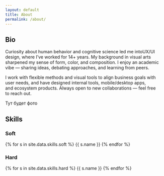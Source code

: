 ```yaml
---
layout: default
title: About
permalink: /about/
---
```


<div class="container">
  <!-- Блок биографии -->
  <section class="bio-section">
   <h2 class="subheading">Bio</h2>
    <div class="bio-columns">
      <!-- Левая колонка: текст -->
      <div class="bio">
        <p>
          Curiosity about human behavior and&nbsp;cognitive science led&nbsp;me&nbsp;intoUX/UI design, where I’ve&nbsp;worked for&nbsp;14+&nbsp;years. 
          My&nbsp;background in&nbsp;visual arts sharpened my&nbsp;sense of&nbsp;form, color, and&nbsp;composition. 
          I&nbsp;enjoy an&nbsp;academic vibe&nbsp;— sharing ideas, debating approaches, and&nbsp;learning from&nbsp;peers.</p>
          <p>I&nbsp;work with&nbsp;flexible methods and&nbsp;visual tools to&nbsp;align business goals with user needs, 
          and&nbsp;have designed internal tools, mobile/desktop apps, and&nbsp;ecosystem products. 
          Always open to&nbsp;new&nbsp;collaborations&nbsp;— feel free to&nbsp;reach out.
        </p>
      </div>
      <!-- Правая колонка: пока пусто -->
      <div class="bio">
        <!-- Здесь позже появится фото -->
        Тут будет фото
      </div>
    </div>
  </section>
  <!-- Блок скилов -->
  <section class="skills-section">
    <h2 class="subheading">Skills</h2>
    <div class="skills-columns">
      <!-- Soft column -->
      <div class="skills-col">
        <h3 class="skills-title">Soft</h3>
        <div class="skills skills-grid">
          {% for s in site.data.skills.soft %}
            <span
              class="pill tilt mono tooltip slide-in-left"
              data-tip="{{ s.note | default: '—' }}"
              style="animation-delay: {{ forloop.index0 | times: 80 }}ms"
            >{{ s.name }}</span>
          {% endfor %}
        </div>
      </div>
      <!-- Hard column -->
      <div class="skills-col">
        <h3 class="skills-title">Hard</h3>
        <div class="skills skills-grid">
          {% for s in site.data.skills.hard %}
            <span
              class="pill tilt mono tooltip slide-in-right"
              data-tip="{{ s.note | default: '—' }}"
              style="animation-delay: {{ forloop.index0 | times: 80 }}ms"
            >{{ s.name }}</span>
          {% endfor %}
        </div>
      </div>
    </div>
  </section>

  <!-- Градиентный разделитель -->
  <div class="intro-divider"></div>
</div>

<!-- ===== Tooltip logic: один bubble на весь сайт, без зависимостей ===== -->
<script>
(function () {
  const SAFE_PAD = 12;               // отступ от краёв экрана
  const GAP = 8;                     // отступ от элемента
  const bubble = document.createElement('div');
  bubble.id = 'tooltip-bubble';
  document.body.appendChild(bubble);

  let currentEl = null;
  let hideTimer = null;

  function positionBubble(el) {
    if (!el) return;
    const text = el.getAttribute('data-tip');
    if (!text) return;

    // Подготовка к измерению
    bubble.textContent = text;
    bubble.style.display = 'block';
    bubble.classList.remove('show');
    bubble.style.left = '0px';
    bubble.style.top = '0px';

    // Замеры
    const br = bubble.getBoundingClientRect();
    const er = el.getBoundingClientRect();
    const vw = window.innerWidth;
    const vh = window.innerHeight;

    // Центрируем по X и ограничиваем в пределах экрана
    let x = er.left + (er.width / 2) - (br.width / 2);
    if (x < SAFE_PAD) x = SAFE_PAD;
    if (x + br.width > vw - SAFE_PAD) x = vw - SAFE_PAD - br.width;

    // Предпочтительно показываем над элементом, иначе — под элементом
    let y = er.top - GAP - br.height;
    if (y < SAFE_PAD) y = er.bottom + GAP;
    if (y + br.height > vh - SAFE_PAD) y = vh - SAFE_PAD - br.height;

    bubble.style.left = Math.round(x) + 'px';
    bubble.style.top  = Math.round(y) + 'px';

    // Плавное появление
    requestAnimationFrame(() => bubble.classList.add('show'));
  }

  function showTip(el) {
    currentEl = el;
    clearTimeout(hideTimer);
    positionBubble(el);
    window.addEventListener('scroll', onMove, { passive: true });
    window.addEventListener('resize', onMove);
    window.addEventListener('orientationchange', onMove);
  }

  function hideTip() {
    bubble.classList.remove('show');
    clearTimeout(hideTimer);
    hideTimer = setTimeout(() => {
      bubble.style.display = 'none';
      currentEl = null;
      window.removeEventListener('scroll', onMove);
      window.removeEventListener('resize', onMove);
      window.removeEventListener('orientationchange', onMove);
    }, 180); // длительность совпадает с transition
  }

  function onMove() {
    if (currentEl) positionBubble(currentEl);
  }

  // Делегирование событий
  document.addEventListener('mouseenter', (e) => {
    const el = e.target.closest('.tooltip');
    if (el) showTip(el);
  }, true);

  document.addEventListener('mouseleave', (e) => {
    const el = e.target.closest('.tooltip');
    if (el) hideTip();
  }, true);
})();
</script>
